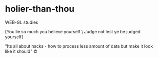 # holier-than-thou
WEB-GL studies

[You lie so much you believe yourself \ Judge not lest ye be judged yourself]

"Its all about hacks - how to process less amount of data but make it look like it should" ©
